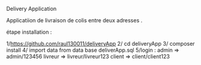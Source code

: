 Delivery Application 


Applicatiion de livraison de colis entre deux adresses .


étape installation : 

1/https://github.com/raul130011/deliveryApp 
2/ cd deliveryApp 
3/ composer install 
4/ import data from data base deliverApp.sql
5/login : admin => admin/123456
		  livreur => livreur/livreur123
		  client => client/client123